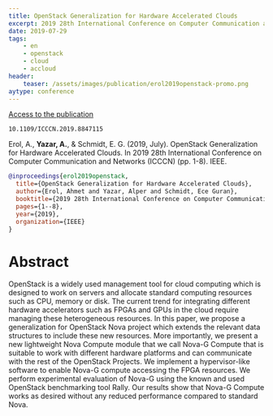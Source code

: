 ```yaml
---
title: OpenStack Generalization for Hardware Accelerated Clouds
excerpt: 2019 28th International Conference on Computer Communication and Networks (ICCCN). IEEE.
date: 2019-07-29
tags:
    - en
    - openstack
    - cloud
    - accloud
header:
    teaser: /assets/images/publication/erol2019openstack-promo.png
aytype: conference
---
```


[Access to the publication](https://doi.org/10.1109/ICCCN.2019.8847115)

`10.1109/ICCCN.2019.8847115`

Erol, A., **Yazar, A.**, & Schmidt, E. G. (2019, July). OpenStack Generalization
for Hardware Accelerated Clouds. In 2019 28th International Conference on
Computer Communication and Networks (ICCCN) (pp. 1-8). IEEE.

```bibtex
@inproceedings{erol2019openstack,
  title={OpenStack Generalization for Hardware Accelerated Clouds},
  author={Erol, Ahmet and Yazar, Alper and Schmidt, Ece Guran},
  booktitle={2019 28th International Conference on Computer Communication and Networks (ICCCN)},
  pages={1--8},
  year={2019},
  organization={IEEE}
}
```

# Abstract

OpenStack is a widely used management tool for cloud computing which is designed
to work on servers and allocate standard computing resources such as CPU, memory
or disk. The current trend for integrating different hardware accelerators such
as FPGAs and GPUs in the cloud require managing these heterogeneous resources.
In this paper, we propose a generalization for OpenStack Nova project which
extends the relevant data structures to include these new resources. More
importantly, we present a new lightweight Nova Compute module that we call
Nova-G Compute that is suitable to work with different hardware platforms and
can communicate with the rest of the OpenStack Projects. We implement a
hypervisor-like software to enable Nova-G compute accessing the FPGA resources.
We perform experimental evaluation of Nova-G using the known and used OpenStack
benchmarking tool Rally. Our results show that Nova-G Compute works as desired
without any reduced performance compared to standard Nova.
